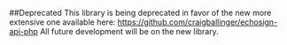 ##Deprecated
This library is being deprecated in favor of the new more extensive one available here: https://github.com/craigballinger/echosign-api-php
All future development will be on the new library.